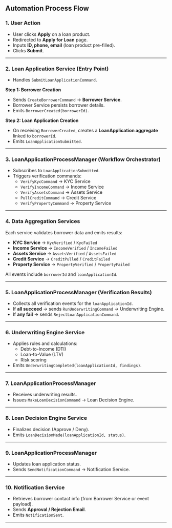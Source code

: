 ## **Automation Process Flow**

### **1. User Action**
- User clicks **Apply** on a loan product.
- Redirected to **Apply for Loan** page.
- Inputs **ID, phone, email** (loan product pre-filled).
- Clicks **Submit**.

---

### **2. Loan Application Service (Entry Point)**
- Handles `SubmitLoanApplicationCommand`.

**Step 1: Borrower Creation**
- Sends `CreateBorrowerCommand` → **Borrower Service**.
- Borrower Service persists borrower details.
- Emits `BorrowerCreated(borrowerId)`.

**Step 2: Loan Application Creation**
- On receiving `BorrowerCreated`, creates a **LoanApplication aggregate** linked to `borrowerId`.
- Emits `LoanApplicationSubmitted`.

---

### **3. LoanApplicationProcessManager (Workflow Orchestrator)**
- Subscribes to `LoanApplicationSubmitted`.
- Triggers verification commands:
    - `VerifyKycCommand` → KYC Service
    - `VerifyIncomeCommand` → Income Service
    - `VerifyAssetsCommand` → Assets Service
    - `PullCreditCommand` → Credit Service
    - `VerifyPropertyCommand` → Property Service

---

### **4. Data Aggregation Services**
Each service validates borrower data and emits results:

- **KYC Service** → `KycVerified` / `KycFailed`
- **Income Service** → `IncomeVerified` / `IncomeFailed`
- **Assets Service** → `AssetsVerified` / `AssetsFailed`
- **Credit Service** → `CreditPulled` / `CreditFailed`
- **Property Service** → `PropertyVerified` / `PropertyFailed`

All events include `borrowerId` and `loanApplicationId`.

---

### **5. LoanApplicationProcessManager (Verification Results)**
- Collects all verification events for the `loanApplicationId`.
- If **all succeed** → sends `RunUnderwritingCommand` → Underwriting Engine.
- If **any fail** → sends `RejectLoanApplicationCommand`.

---

### **6. Underwriting Engine Service**
- Applies rules and calculations:
    - Debt-to-Income (DTI)
    - Loan-to-Value (LTV)
    - Risk scoring
- Emits `UnderwritingCompleted(loanApplicationId, findings)`.

---

### **7. LoanApplicationProcessManager**
- Receives underwriting results.
- Issues `MakeLoanDecisionCommand` → Loan Decision Engine.

---

### **8. Loan Decision Engine Service**
- Finalizes decision (Approve / Deny).
- Emits `LoanDecisionMade(loanApplicationId, status)`.

---

### **9. LoanApplicationProcessManager**
- Updates loan application status.
- Sends `SendNotificationCommand` → Notification Service.

---

### **10. Notification Service**
- Retrieves borrower contact info (from Borrower Service or event payload).
- Sends **Approval / Rejection Email**.
- Emits `NotificationSent`.

---

